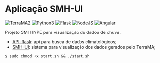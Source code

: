 # Aplicação SMH-UI

[![TerraMA2](https://img.shields.io/badge/terrama2-4.0.11-green)](http://www.terrama2.dpi.inpe.br/)
[![Python3](https://img.shields.io/badge/python-3.8-green)](https://www.python.org/download/releases/3.0/)
[![Flask](https://img.shields.io/badge/flask-latest-green)](https://flask.palletsprojects.com/en/1.1.x/)
[![NodeJS](https://img.shields.io/badge/node-12-green)](https://nodejs.org/en/)
[![Angular](https://img.shields.io/badge/angular-8-green)](https://angular.io/)

Projeto SMH INPE para visualização de dados de chuva.
- [API-flask](./api_flask): api para busca de dados climatológicos;
- [SMH-UI](./SMH-UI): sistema para visualização dos dados gerados pelo TerraMA;

```
$ sudo chmod +x start.sh && ./start.sh
```
